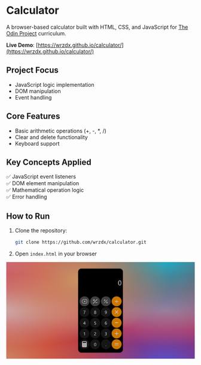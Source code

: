 # Calculator

A browser-based calculator built with HTML, CSS, and JavaScript for [The Odin Project](https://www.theodinproject.com/) curriculum.

**Live Demo**: [https://wrzdx.github.io/calculator/](https://wrzdx.github.io/calculator/)



## Project Focus
- JavaScript logic implementation
- DOM manipulation
- Event handling

## Core Features
- Basic arithmetic operations (+, -, *, /)
- Clear and delete functionality
- Keyboard support

## Key Concepts Applied
✅ JavaScript event listeners  
✅ DOM element manipulation  
✅ Mathematical operation logic   
✅ Error handling  

## How to Run
1. Clone the repository:
   ```bash
   git clone https://github.com/wrzdx/calculator.git
   ```
2. Open `index.html` in your browser


![Calculator Preview](./preview.png)